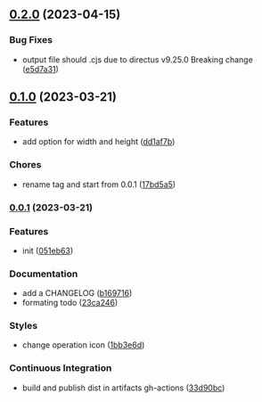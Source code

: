 ## [0.2.0](https://github.com/jee-r/directus-extension-base64/compare/v0.1.0...v0.2.0) (2023-04-15)


### Bug Fixes

* output file should .cjs due to directus  v9.25.0 Breaking change ([e5d7a31](https://github.com/jee-r/directus-extension-base64/commit/e5d7a310403f4f53a8980fd854ea14789e60f9f2))

## [0.1.0](https://github.com/jee-r/directus-extension-base64/compare/v0.0.1...v0.1.0) (2023-03-21)


### Features

* add option for width and height ([dd1af7b](https://github.com/jee-r/directus-extension-base64/commit/dd1af7b960ee3a7057ff2383d92cd327a48eb3d8))


### Chores

* rename tag and start from 0.0.1 ([17bd5a5](https://github.com/jee-r/directus-extension-base64/commit/17bd5a51d4cf2520ab9a0011452241bc74144fe0))

### [0.0.1](https://github.com/jee-r/directus-extension-base64/compare/051eb63e96965289e1ce7e8dfb87d7e7770c9369...v0.0.1) (2023-03-21)


### Features

* init ([051eb63](https://github.com/jee-r/directus-extension-base64/commit/051eb63e96965289e1ce7e8dfb87d7e7770c9369))


### Documentation

* add a CHANGELOG ([b169716](https://github.com/jee-r/directus-extension-base64/commit/b16971666e4f0a01d9cfa67997a96aaeceb55c67))
* formating todo ([23ca246](https://github.com/jee-r/directus-extension-base64/commit/23ca24618dd9eae299d3be21f7cabbb797739a59))


### Styles

* change operation icon ([1bb3e6d](https://github.com/jee-r/directus-extension-base64/commit/1bb3e6d77611ed7ea78bbc18095f8d7e536a4cad))


### Continuous Integration

* build and publish dist in artifacts gh-actions ([33d90bc](https://github.com/jee-r/directus-extension-base64/commit/33d90bc2f0f864547a1842d2dc345f714544c72b))

